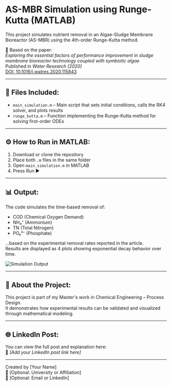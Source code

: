 # AS-MBR Simulation using Runge-Kutta (MATLAB)

This project simulates nutrient removal in an Algae-Sludge Membrane Bioreactor (AS-MBR) using the 4th-order Runge-Kutta method.

📘 Based on the paper:  
*Exploring the essential factors of performance improvement in sludge membrane bioreactor technology coupled with symbiotic algae*  
Published in *Water Research (2020)*  
[DOI: 10.1016/j.watres.2020.115843](https://doi.org/10.1016/j.watres.2020.115843)

---

## 📁 Files Included:
- `main_simulation.m` – Main script that sets initial conditions, calls the RK4 solver, and plots results
- `runge_kutta.m` – Function implementing the Runge-Kutta method for solving first-order ODEs

---

## ⚙️ How to Run in MATLAB:
1. Download or clone the repository
2. Place both `.m` files in the same folder
3. Open `main_simulation.m` in MATLAB
4. Press Run ▶️

---

## 📊 Output:
The code simulates the time-based removal of:
- COD (Chemical Oxygen Demand)
- NH₄⁺ (Ammonium)
- TN (Total Nitrogen)
- PO₄³⁻ (Phosphate)

...based on the experimental removal rates reported in the article.  
Results are displayed as 4 plots showing exponential decay behavior over time.

![Simulation Output](Final.jpg)

---

## 🧠 About the Project:
This project is part of my Master's work in Chemical Engineering – Process Design.  
It demonstrates how experimental results can be validated and visualized through mathematical modeling.

---

## 🌐 LinkedIn Post:
You can view the full post and explanation here:  
🔗 *[Add your LinkedIn post link here]*

---

Created by [Your Name]  
📍 [Optional: University or Affiliation]  
📧 [Optional: Email or LinkedIn]
